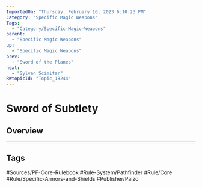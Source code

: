 ```yaml
---
ImportedOn: "Thursday, February 16, 2023 6:10:23 PM"
Category: "Specific Magic Weapons"
Tags:
  - "Category/Specific-Magic-Weapons"
parent:
  - "Specific Magic Weapons"
up:
  - "Specific Magic Weapons"
prev:
  - "Sword of the Planes"
next:
  - "Sylvan Scimitar"
RWtopicId: "Topic_18244"
---
```

# Sword of Subtlety
## Overview

---
## Tags
#Sources/PF-Core-Rulebook #Rule-System/Pathfinder #Rule/Core #Rule/Specific-Armors-and-Shields #Publisher/Paizo

